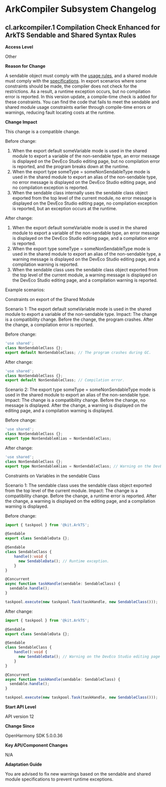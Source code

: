 # ArkCompiler Subsystem Changelog

## cl.arkcompiler.1 Compilation Check Enhanced for ArkTS Sendable and Shared Syntax Rules

**Access Level**

Other

**Reason for Change**

A sendable object must comply with the [usage rules](../../..//application-dev/arkts-utils/arkts-sendable.md#sendable-usage-rules), and a shared module must comply with the [specifications](../../..//application-dev/arkts-utils/arkts-sendable-module.md#specifications). In export scenarios where some constraints should be made, the compiler does not check for the restrictions. As a result, a runtime exception occurs, but no compilation error is reported. In this version update, a compile-time check is added for these constraints. You can find the code that fails to meet the sendable and shared module usage constraints earlier through compile-time errors or warnings, reducing fault locating costs at the runtime.

**Change Impact**

This change is a compatible change.


Before change:
1. When the export default someVariable mode is used in the shared module to export a variable of the non-sendable type, an error message is displayed on the DevEco Studio editing page, but no compilation error is reported, and the program breaks down at the runtime.
2. When the export type someType = someNonSendableType mode is used in the shared module to export an alias of the non-sendable type, no error message is displayed on the DevEco Studio editing page, and no compilation exception is reported.
3. When the sendable class internally uses the sendable class object exported from the top level of the current module, no error message is displayed on the DevEco Studio editing page, no compilation exception is reported, but an exception occurs at the runtime.

After change:
1. When the export default someVariable mode is used in the shared module to export a variable of the non-sendable type, an error message is displayed on the DevEco Studio editing page, and a compilation error is reported.
2. When the export type someType = someNonSendableType mode is used in the shared module to export an alias of the non-sendable type, a warning message is displayed on the DevEco Studio editing page, and a compilation warning is reported.
3. When the sendable class uses the sendable class object exported from the top level of the current module, a warning message is displayed on the DevEco Studio editing page, and a compilation warning is reported.


Example scenarios:

Constraints on export of the Shared Module

Scenario 1: The export default someVariable mode is used in the shared module to export a variable of the non-sendable type. Impact: The change is a compatibility change. Before the change, the program crashes. After the change, a compilation error is reported.

Before change:

```ts
'use shared';
class NonSendableClass {};
export default NonSendableClass; // The program crashes during GC.
```

After change:

```ts
'use shared';
class NonSendableClass {};
export default NonSendableClass; // Compilation error.
```

Scenario 2: The export type someType = someNonSendableType mode is used in the shared module to export an alias of the non-sendable type. Impact: The change is a compatibility change. Before the change, no message is displayed. After the change, a warning is displayed on the editing page, and a compilation warning is displayed.

Before change:

```ts
'use shared';
class NonSendableClass {};
export type NonSendableAlias = NonSendableClass;
```

After change:

```ts
'use shared';
class NonSendableClass {};
export type NonSendableAlias = NonSendableClass; // Warning on the DevEco Studio editing page and compilation warning
```

Constraints on Variables in the sendable Class

Scenario 1: The sendable class uses the sendable class object exported from the top level of the current module. Impact: The change is a compatibility change. Before the change, a runtime error is reported. After the change, a warning is displayed on the editing page, and a compilation warning is displayed.

Before change:

```ts
import { taskpool } from '@kit.ArkTS';

@Sendable
export class SendableData {};

@Sendable
class SendableClass {
    handle():void {
      new SendableData(); // Runtime exception.
    }
}

@Concurrent
async function taskHandle(sendable: SendableClass) {
  sendable.handle();
}

taskpool.execute(new taskpool.Task(taskHandle, new SendableClass()));
```

After change:

```ts
import { taskpool } from '@kit.ArkTS';

@Sendable
export class SendableData {};

@Sendable
class SendableClass {
    handle():void {
      new SendableData(); // Warning on the DevEco Studio editing page and compilation warning
    }
}

@Concurrent
async function taskHandle(sendable: SendableClass) {
  sendable.handle();
}

taskpool.execute(new taskpool.Task(taskHandle, new SendableClass()));
```

**Start API Level**

API version 12

**Change Since**

OpenHarmony SDK 5.0.0.36

**Key API/Component Changes**

N/A

**Adaptation Guide**

You are advised to fix new warnings based on the sendable and shared module specifications to prevent runtime exceptions.
